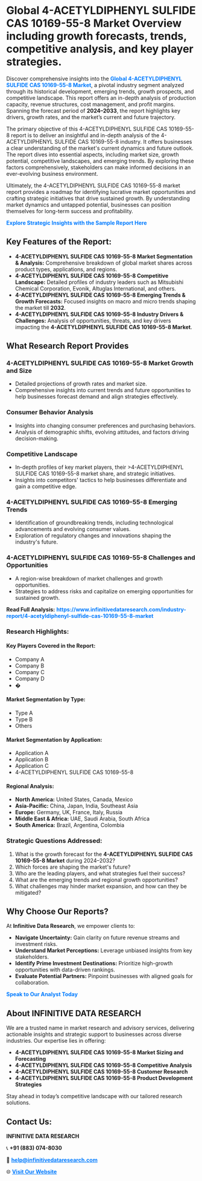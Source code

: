 <h1>Global 4-ACETYLDIPHENYL SULFIDE CAS 10169-55-8 Market Overview including growth forecasts, trends, competitive analysis, and key player strategies.</h1>
<p>
Discover comprehensive insights into the 
<a href="https://www.infinitivedataresearch.com/industry-report/4-acetyldiphenyl-sulfide-cas-10169-55-8-market" rel="dofollow" style="color: #007BFF; text-decoration: none;"><strong>Global 4-ACETYLDIPHENYL SULFIDE CAS 10169-55-8 Market</strong></a>, a pivotal industry segment analyzed through its historical development, emerging trends, growth prospects, and competitive landscape. This report offers an in-depth analysis of production capacity, revenue structures, cost management, and profit margins. Spanning the forecast period of <strong>2024–2033</strong>, the report highlights key drivers, growth rates, and the market’s current and future trajectory.
</p>
<p>
The primary objective of this 4-ACETYLDIPHENYL SULFIDE CAS 10169-55-8 report is to deliver an insightful and in-depth analysis of the 4-ACETYLDIPHENYL SULFIDE CAS 10169-55-8 industry. It offers businesses a clear understanding of the market's current dynamics and future outlook. The report dives into essential aspects, including market size, growth potential, competitive landscapes, and emerging trends. By exploring these factors comprehensively, stakeholders can make informed decisions in an ever-evolving business environment.
</p>
<p>
Ultimately, the 4-ACETYLDIPHENYL SULFIDE CAS 10169-55-8 market report provides a roadmap for identifying lucrative market opportunities and crafting strategic initiatives that drive sustained growth. By understanding market dynamics and untapped potential, businesses can position themselves for long-term success and profitability.
</p>
<p>
<a href="https://www.infinitivedataresearch.com/request-sample/reportId=103853" style="color: #007BFF; text-decoration: none;"><strong>Explore Strategic Insights with the Sample Report Here</strong></a>
</p>

<h2>Key Features of the Report:</h2>
<ul>
<li><strong>4-ACETYLDIPHENYL SULFIDE CAS 10169-55-8 Market Segmentation & Analysis:</strong> Comprehensive breakdown of global market shares across product types, applications, and regions.</li>
<li><strong>4-ACETYLDIPHENYL SULFIDE CAS 10169-55-8 Competitive Landscape:</strong> Detailed profiles of industry leaders such as Mitsubishi Chemical Corporation, Evonik, Altuglas International, and others.</li>
<li><strong>4-ACETYLDIPHENYL SULFIDE CAS 10169-55-8 Emerging Trends & Growth Forecasts:</strong> Focused insights on macro and micro trends shaping the market till <strong>2032</strong>.</li>
<li><strong>4-ACETYLDIPHENYL SULFIDE CAS 10169-55-8 Industry Drivers & Challenges:</strong> Analysis of opportunities, threats, and key drivers impacting the <strong>4-ACETYLDIPHENYL SULFIDE CAS 10169-55-8 Market</strong>.</li>
</ul>

<h2>What Research Report Provides</h2>
<h3>4-ACETYLDIPHENYL SULFIDE CAS 10169-55-8 Market Growth and Size</h3>
<ul>
<li>Detailed projections of growth rates and market size.</li>
<li>Comprehensive insights into current trends and future opportunities to help businesses forecast demand and align strategies effectively.</li>
</ul>

<h3>Consumer Behavior Analysis</h3>
<ul>
<li>Insights into changing consumer preferences and purchasing behaviors.</li>
<li>Analysis of demographic shifts, evolving attitudes, and factors driving decision-making.</li>
</ul>

<h3>Competitive Landscape</h3>
<ul>
<li>In-depth profiles of key market players, their >4-ACETYLDIPHENYL SULFIDE CAS 10169-55-8 market share, and strategic initiatives.</li>
<li>Insights into competitors' tactics to help businesses differentiate and gain a competitive edge.</li>
</ul>

<h3>4-ACETYLDIPHENYL SULFIDE CAS 10169-55-8 Emerging Trends</h3>
<ul>
<li>Identification of groundbreaking trends, including technological advancements and evolving consumer values.</li>
<li>Exploration of regulatory changes and innovations shaping the industry's future.</li>
</ul>

<h3>4-ACETYLDIPHENYL SULFIDE CAS 10169-55-8 Challenges and Opportunities</h3>
<ul>
<li>A region-wise breakdown of market challenges and growth opportunities.</li>
<li>Strategies to address risks and capitalize on emerging opportunities for sustained growth.</li>
</ul>
<p><strong>Read Full Analysis:</strong> <a href="https://www.infinitivedataresearch.com/industry-report/4-acetyldiphenyl-sulfide-cas-10169-55-8-market" rel="dofollow" style="color: #007BFF; text-decoration: none;"><strong>https://www.infinitivedataresearch.com/industry-report/4-acetyldiphenyl-sulfide-cas-10169-55-8-market</strong></a></p>
<h3>Research Highlights:</h3>
<h4>Key Players Covered in the Report:</h4>
<ul><li>Company A</li><li>Company B</li><li>Company C</li><li>Company D</li><li>�</li></ul>
<h4>Market Segmentation by Type:</h4>
<ul><li>Type A</li><li>Type B</li><li>Others</li></ul>
<h4>Market Segmentation by Application:</h4>
<ul><li>Application A</li><li>Application B</li><li>Application C</li><li>4-ACETYLDIPHENYL SULFIDE CAS 10169-55-8</li></ul>

<h4>Regional Analysis:</h4>
<ul>
<li><strong>North America:</strong> United States, Canada, Mexico</li>
<li><strong>Asia-Pacific:</strong> China, Japan, India, Southeast Asia</li>
<li><strong>Europe:</strong> Germany, UK, France, Italy, Russia</li>
<li><strong>Middle East & Africa:</strong> UAE, Saudi Arabia, South Africa</li>
<li><strong>South America:</strong> Brazil, Argentina, Colombia</li>
</ul>

<h3>Strategic Questions Addressed:</h3>
<ol>
<li>What is the growth forecast for the <strong>4-ACETYLDIPHENYL SULFIDE CAS 10169-55-8 Market</strong> during 2024–2032?</li>
<li>Which forces are shaping the market's future?</li>
<li>Who are the leading players, and what strategies fuel their success?</li>
<li>What are the emerging trends and regional growth opportunities?</li>
<li>What challenges may hinder market expansion, and how can they be mitigated?</li>
</ol>

<h2>Why Choose Our Reports?</h2>
<p>At <strong>Infinitive Data Research</strong>, we empower clients to:</p>
<ul>
<li><strong>Navigate Uncertainty:</strong> Gain clarity on future revenue streams and investment risks.</li>
<li><strong>Understand Market Perceptions:</strong> Leverage unbiased insights from key stakeholders.</li>
<li><strong>Identify Prime Investment Destinations:</strong> Prioritize high-growth opportunities with data-driven rankings.</li>
<li><strong>Evaluate Potential Partners:</strong> Pinpoint businesses with aligned goals for collaboration.</li>
</ul>
<p><a href="https://www.infinitivedataresearch.com/industry-report/4-acetyldiphenyl-sulfide-cas-10169-55-8-market" rel="dofollow" style="color: #007BFF; text-decoration: none;"><strong>Speak to Our Analyst Today</strong></a></p>

<h2>About INFINITIVE DATA RESEARCH</h2>
<p>We are a trusted name in market research and advisory services, delivering actionable insights and strategic support to businesses across diverse industries. Our expertise lies in offering:</p>
<ul>
<li><strong>4-ACETYLDIPHENYL SULFIDE CAS 10169-55-8 Market Sizing and Forecasting</strong></li>
<li><strong>4-ACETYLDIPHENYL SULFIDE CAS 10169-55-8 Competitive Analysis</strong></li>
<li><strong>4-ACETYLDIPHENYL SULFIDE CAS 10169-55-8 Customer Research</strong></li>
<li><strong>4-ACETYLDIPHENYL SULFIDE CAS 10169-55-8 Product Development Strategies</strong></li>
</ul>
<p>Stay ahead in today’s competitive landscape with our tailored research solutions.</p>

<h2>Contact Us:</h2>
<p><strong>INFINITIVE DATA RESEARCH</strong></p>
<p>📞 <strong>+91 (883) 074-8030</strong></p>
<p>📧 <strong><a href="mailto:help@infinitivedataresearch.com" style="color: #007BFF;">help@infinitivedataresearch.com</a></strong></p>
<p>🌐 <strong><a href="https://www.infinitivedataresearch.com" rel="dofollow" style="color: #007BFF;">Visit Our Website</a></strong></p>
